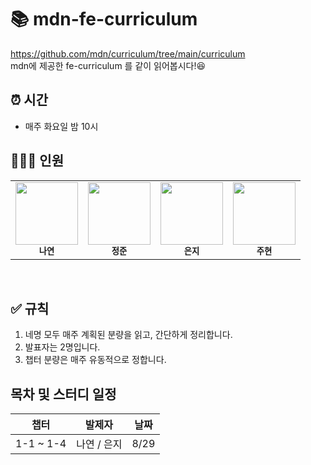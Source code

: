 # 📚 mdn-fe-curriculum

https://github.com/mdn/curriculum/tree/main/curriculum   
mdn에 제공한 fe-curriculum 를 같이 읽어봅시다!😆

## ⏰ 시간

- 매주 화요일 밤 10시

## 💁🏻‍♂️ 인원

<table>
  <tr>
    <td align="center">
      <a href="https://github.com/Nayeon97">
        <img src="https://avatars.githubusercontent.com/Nayeon97" width="100px;" alt="" /><br/>
      </a>
      <sub>
        <b>나연</b>
      </sub>
    </td>
    <td align="center">
      <a href="https://github.com/Jeong-jj">
        <img src="https://avatars.githubusercontent.com/Jeong-jj" width="100px;" alt="" /><br/>
      </a>
        <sub>
          <b>정준</b>
        </sub>
    </td>
    <td align="center">
      <a href="https://github.com/y00eunji">
        <img src="https://avatars.githubusercontent.com/y00eunji" width="100px;" alt="" /><br/>
      </a>
        <sub>
          <b>은지</b>
        </sub>
    </td>
    <td align="center">
      <a href="https://github.com/userJu">
        <img src="https://avatars.githubusercontent.com/userJu" width="100px;" alt="" /><br/>
      </a>
        <sub>
          <b>주현</b>
        </sub>
    </td>
  </tr>
</table>

<br/>

## ✅ 규칙
1. 네명 모두 매주 계획된 분량을 읽고, 간단하게 정리합니다.
2. 발표자는 2명입니다.
3. 챕터 분량은 매주 유동적으로 정합니다. 

## 목차 및 스터디 일정
| 챕터               | 발제자   |날짜   |
| ------------------ | -------- | -------- |
| 1-1 ~ 1-4 | 나연 / 은지 | 8/29 |



